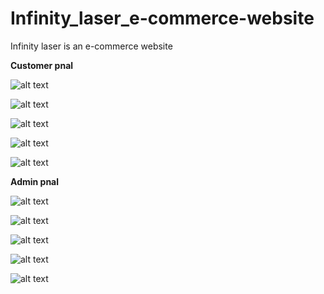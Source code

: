 # Infinity_laser_e-commerce-website
Infinity laser is an e-commerce website



**Customer pnal**

![alt text](https://github.com/Nakib00/Infinity_laser_e-commerce-website/blob/main/preview/customer/screencapture-localhost-Infinity-laser-customer-2022-09-16-21_15_35.png?raw=true)



![alt text](https://github.com/Nakib00/Infinity_laser_e-commerce-website/blob/main/preview/customer/screencapture-localhost-Infinity-laser-customer-singup-php-2022-09-16-21_16_08.png?raw=true)



![alt text](https://github.com/Nakib00/Infinity_laser_e-commerce-website/blob/main/preview/customer/screencapture-localhost-Infinity-laser-customer-login-php-2022-09-16-21_15_53.png?raw=true)



![alt text](https://github.com/Nakib00/Infinity_laser_e-commerce-website/blob/main/preview/customer/screencapture-localhost-Infinity-laser-customer-main-php-2022-09-16-21_16_32.png?raw=true)



![alt text](https://github.com/Nakib00/Infinity_laser_e-commerce-website/blob/main/preview/customer/screencapture-localhost-Infinity-laser-customer-coustome-design-php-2022-09-16-21_16_44.png?raw=true)








**Admin pnal**


![alt text](https://github.com/Nakib00/Infinity_laser_e-commerce-website/blob/main/preview/Admin/screencapture-localhost-Infinity-laser-admin-2022-09-16-21_18_43.png?raw=true)



![alt text](https://github.com/Nakib00/Infinity_laser_e-commerce-website/blob/main/preview/Admin/screencapture-localhost-Infinity-laser-admin-base-php-2022-09-16-21_19_00.png?raw=true)



![alt text](https://github.com/Nakib00/Infinity_laser_e-commerce-website/blob/main/preview/Admin/screencapture-localhost-Infinity-laser-admin-coustom-oder-php-2022-09-16-21_19_25.png?raw=true)




![alt text](https://github.com/Nakib00/Infinity_laser_e-commerce-website/blob/main/preview/Admin/screencapture-localhost-Infinity-laser-admin-upload-product-php-2022-09-16-21_19_12.png?raw=true)




![alt text](https://github.com/Nakib00/Infinity_laser_e-commerce-website/blob/main/preview/Admin/screencapture-localhost-Infinity-laser-admin-oder-list-php-2022-09-16-21_19_35.png?raw=true)

